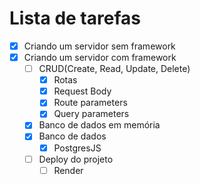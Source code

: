  # Lista de tarefas
 - [x] Criando um servidor sem framework
 - [x] Criando um servidor com framework
    - [ ] CRUD(Create, Read, Update, Delete)
        - [x] Rotas
        - [x] Request Body
        - [x] Route parameters
        - [x] Query parameters
    - [x] Banco de dados em memória
    - [x] Banco de dados
        - [x] PostgresJS
    - [ ] Deploy do projeto
        - [ ] Render